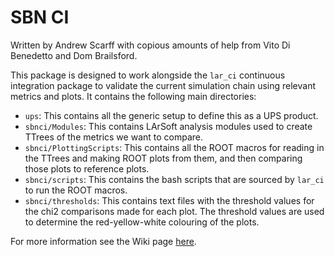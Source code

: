 SBN CI
======

Written by Andrew Scarff with copious amounts of help from Vito Di Benedetto and Dom Brailsford.

This package is designed to work alongside the `lar_ci` continuous integration package to validate the current simulation chain using relevant metrics and plots. It contains the following main directories:

- `ups`: This contains all the generic setup to define this as a UPS product.
- `sbnci/Modules`: This contains LArSoft analysis modules used to create TTrees of the metrics we want to compare.
- `sbnci/PlottingScripts`: This contains all the ROOT macros for reading in the TTrees and making ROOT plots from them, and then comparing those plots to reference plots.
- `sbnci/scripts`: This contains the bash scripts that are sourced by `lar_ci` to run the ROOT macros.
- `sbnci/thresholds`: This contains text files with the threshold values for the chi2 comparisons made for each plot. The threshold values are used to determine the red-yellow-white colouring of the plots.

For more information see the Wiki page [here](https://sbnsoftware.github.io/sbndcode_wiki/ContinuousIntegration/CI_Validation.html).
